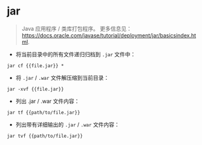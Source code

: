 # jar

> Java 应用程序 / 类库打包程序。
> 更多信息见：<https://docs.oracle.com/javase/tutorial/deployment/jar/basicsindex.html>.

- 将当前目录中的所有文件递归归档到 `.jar` 文件中：

`jar cf {{file.jar}} *`

- 将 `.jar` / `.war` 文件解压缩到当前目录：

`jar -xvf {{file.jar}}`

- 列出 .jar / .war 文件内容：

`jar tf {{path/to/file.jar}}`

- 列出带有详细输出的 `.jar` / `.war` 文件内容：

`jar tvf {{path/to/file.jar}}`
